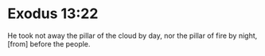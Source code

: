 # Exodus 13:22

He took not away the pillar of the cloud by day, nor the pillar of fire by night, [from] before the people.